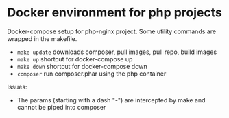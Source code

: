 # Docker environment for php projects

Docker-compose setup for php-nginx project. Some utility commands are wrapped
in the makefile.

- `make update` downloads composer, pull images, pull repo, build images
- `make up` shortcut for docker-compose up 
- `make down` shortcut for docker-compose down
- `composer` run composer.phar using the php container


Issues:

- The params (starting with a dash "-") are intercepted by make and cannot be
piped into composer
